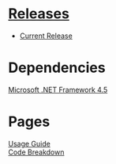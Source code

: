 # [Releases](https://github.com/Alih787/Reinforcement-Learning-Tic-Tac-Toe/releases)  
* [Current Release](https://github.com/Alih787/Reinforcement-Learning-Tic-Tac-Toe/releases/tag/1.1.1)  

# Dependencies  
[Microsoft .NET Framework 4.5](https://www.microsoft.com/en-gb/download/details.aspx?id=30653)  

# Pages  
[Usage Guide](guide.md)  
[Code Breakdown](code.md) 
